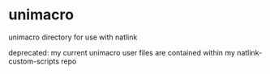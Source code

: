 # unimacro
unimacro directory for use with natlink

deprecated: my current unimacro user files are contained within my natlink-custom-scripts repo
